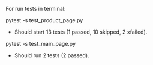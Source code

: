 For run tests in terminal:

pytest -s test_product_page.py

* Should start 13 tests (1 passed, 10 skipped, 2 xfailed).

pytest -s test_main_page.py

* Should run 2 tests (2 passed).
